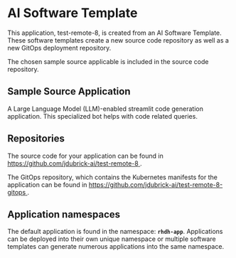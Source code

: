 # AI Software Template

This application, test-remote-8, is created from an AI Software Template. These software templates create a new source code repository as well as a new GitOps deployment repository.

The chosen sample source applicable is included in the source code repository.

## Sample Source Application

A Large Language Model (LLM)-enabled streamlit code generation application. This specialized bot helps with code related queries.

## Repositories

The source code for your application can be found in [https://github.com/jdubrick-ai/test-remote-8 ](https://github.com/jdubrick-ai/test-remote-8 ).
 
The GitOps repository, which contains the Kubernetes manifests for the application can be found in 
[https://github.com/jdubrick-ai/test-remote-8-gitops ](https://github.com/jdubrick-ai/test-remote-8-gitops ). 

## Application namespaces 

The default application is found in the namespace: **`rhdh-app`**. Applications can be deployed into their own unique namespace or multiple software templates can generate numerous applications into the same namespace.
